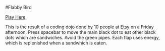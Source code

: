 #Flabby Bird

[Play Here](http://hoorayimhelping.github.io/Flabby-Bird/)

This is the result of a coding dojo done by 10 people at [Etsy](https://www.etsy.com) on a Friday afternoon. Press spacebar to move the main black dot to eat other black dots which are sandwiches. Avoid the green pipes. Each flap uses energy, which is replenished when a sandwhich is eaten.